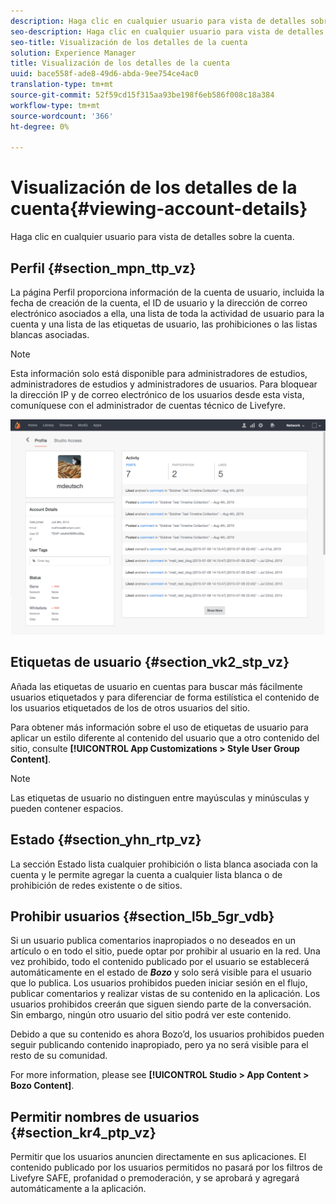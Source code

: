 ```yaml
---
description: Haga clic en cualquier usuario para vista de detalles sobre la cuenta.
seo-description: Haga clic en cualquier usuario para vista de detalles sobre la cuenta.
seo-title: Visualización de los detalles de la cuenta
solution: Experience Manager
title: Visualización de los detalles de la cuenta
uuid: bace558f-ade8-49d6-abda-9ee754ce4ac0
translation-type: tm+mt
source-git-commit: 52f59cd15f315aa93be198f6eb586f008c18a384
workflow-type: tm+mt
source-wordcount: '366'
ht-degree: 0%

---
```



# Visualización de los detalles de la cuenta{#viewing-account-details}

Haga clic en cualquier usuario para vista de detalles sobre la cuenta.

## Perfil {#section_mpn_ttp_vz}

La página Perfil proporciona información de la cuenta de usuario, incluida la fecha de creación de la cuenta, el ID de usuario y la dirección de correo electrónico asociados a ella, una lista de toda la actividad de usuario para la cuenta y una lista de las etiquetas de usuario, las prohibiciones o las listas blancas asociadas.

>[!NOTE]
>
>Esta información solo está disponible para administradores de estudios, administradores de estudios y administradores de usuarios. Para bloquear la dirección IP y de correo electrónico de los usuarios desde esta vista, comuníquese con el administrador de cuentas técnico de Livefyre.

![](assets/UsersProfile-1024x699.png)

## Etiquetas de usuario {#section_vk2_stp_vz}

Añada las etiquetas de usuario en cuentas para buscar más fácilmente usuarios etiquetados y para diferenciar de forma estilística el contenido de los usuarios etiquetados de los de otros usuarios del sitio.

Para obtener más información sobre el uso de etiquetas de usuario para aplicar un estilo diferente al contenido del usuario que a otro contenido del sitio, consulte **[!UICONTROL App Customizations > Style User Group Content]**.

>[!NOTE]
>
>Las etiquetas de usuario no distinguen entre mayúsculas y minúsculas y pueden contener espacios.

## Estado {#section_yhn_rtp_vz}

La sección Estado lista cualquier prohibición o lista blanca asociada con la cuenta y le permite agregar la cuenta a cualquier lista blanca o de prohibición de redes existente o de sitios.

## Prohibir usuarios {#section_l5b_5gr_vdb}

Si un usuario publica comentarios inapropiados o no deseados en un artículo o en todo el sitio, puede optar por prohibir al usuario en la red. Una vez prohibido, todo el contenido publicado por el usuario se establecerá automáticamente en el estado de ***Bozo*** y solo será visible para el usuario que lo publica. Los usuarios prohibidos pueden iniciar sesión en el flujo, publicar comentarios y realizar vistas de su contenido en la aplicación. Los usuarios prohibidos creerán que siguen siendo parte de la conversación. Sin embargo, ningún otro usuario del sitio podrá ver este contenido.

Debido a que su contenido es ahora Bozo’d, los usuarios prohibidos pueden seguir publicando contenido inapropiado, pero ya no será visible para el resto de su comunidad.

For more information, please see **[!UICONTROL Studio > App Content > Bozo Content]**.

## Permitir nombres de usuarios {#section_kr4_ptp_vz}

Permitir que los usuarios anuncien directamente en sus aplicaciones. El contenido publicado por los usuarios permitidos no pasará por los filtros de Livefyre SAFE, profanidad o premoderación, y se aprobará y agregará automáticamente a la aplicación.
